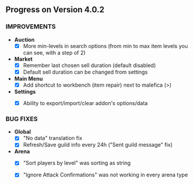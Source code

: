 
## Progress on Version 4.0.2


### IMPROVEMENTS
- **Auction**
	- [x] More min-levels in search options (from min to max item levels you can see, with a step of 2)
- **Market**
	- [x] Remember last chosen sell duration (default disabled)
	- [x] Default sell duration can be changed from settings
- **Main Menu**
	- [x] Add shortcut to workbench (item repair) next to malefica (>)
- **Settings**
	- [x] Ability to export/import/clear addon's options/data


### BUG FIXES
- **Global**
	- [x] "No data" translation fix
	- [x] Refresh/Save guild info every 24h ("Sent guild message" fix)
- **Arena**
	- [x] "Sort players by level" was sorting as string
	- [x] "Ignore Attack Confirmations" was not working in every arena type


